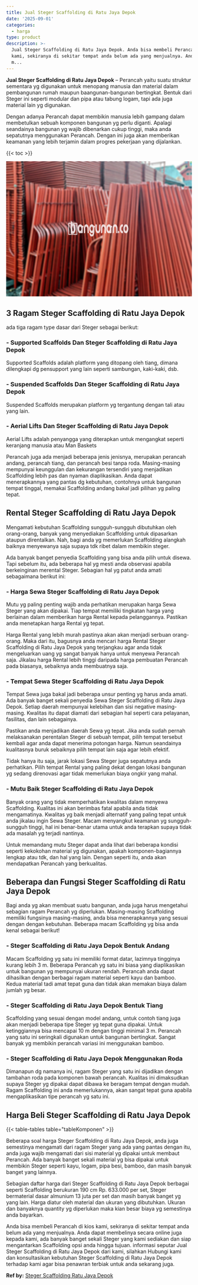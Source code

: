 ```yaml
---
title: Jual Steger Scaffolding di Ratu Jaya Depok
date: '2025-09-01'
categories:
  - harga
type: product
description: >-
  Jual Steger Scaffolding di Ratu Jaya Depok. Anda bisa membeli Perancah di kios
  kami, sekiranya di sekitar tempat anda belum ada yang menjualnya. Anda dapat
  m...
---
```


**Jual Steger Scaffolding di Ratu Jaya Depok** – Perancah yaitu suatu struktur sementara yg digunakan untuk menopang manusia dan material dalam pembangunan rumah maupun baangunan-bangunan bertingkat. Bentuk dari Steger ini seperti modular dan pipa atau tabung logam, tapi ada juga material lain yg digunakan.

Dengan adanya Perancah dapat membikin manusia lebih gampang dalam membetulkan sebuah komponen bangunan yg perlu diganti. Apalagi seandainya bangunan yg wajib dibenarkan cukup tinggi, maka anda sepatutnya menggunakan Perancah. Dengan ini juga akan memberikan keamanan yang lebih terjamin dalam progres pekerjaan yang dijalankan.

{{< toc >}}

![Jual Steger Scaffolding di Ratu Jaya Depok](/images/sewa-scaffolding-steger-04.png)

## 3 Ragam Steger Scaffolding di Ratu Jaya Depok

ada tiga ragam type dasar dari Steger sebagai berikut:

### \- Supported Scaffolds Dan Steger Scaffolding di Ratu Jaya Depok

Supported Scaffolds adalah platform yang ditopang oleh tiang, dimana dilengkapi dg pensupport yang lain seperti sambungan, kaki-kaki, dsb.

### \- Suspended Scaffolds Dan Steger Scaffolding di Ratu Jaya Depok

Suspended Scaffolds merupakan platform yg tergantung dengan tali atau yang lain.

### \- Aerial Lifts Dan Steger Scaffolding di Ratu Jaya Depok

Aerial Lifts adalah penyangga yang diterapkan untuk mengangkat seperti keranjang manusia atau Man Baskets

Perancah juga ada menjadi beberapa jenis jenisnya, merupakan perancah andang, perancah tiang, dan perancah besi tanpa roda. Masing-masing mempunyai keunggulan dan kekurangan tersendiri yang menjadikan Scaffolding lebih pas dan nyaman diaplikasikan. Anda dapat menerapkannya yang pantas dg kebutuhan, contohnya untuk bangunan tempat tinggal, memakai Scaffolding andang bakal jadi pilihan yg paling tepat.

## Rental Steger Scaffolding di Ratu Jaya Depok

Mengamati kebutuhan Scaffolding sungguh-sungguh dibutuhkan oleh orang-orang, banyak yang menyediakan Scaffolding untuk dipasarkan ataupun direntalkan. Nah, bagi anda yg memerlukan Scaffolding alangkah baiknya menyewanya saja supaya tdk ribet dalam membikin steger.

Ada banyak banget penyedia Scaffolding yang bisa anda pilih untuk disewa. Tapi sebelum itu, ada beberapa hal yg mesti anda observasi apabila berkeinginan merental Steger. Sebagian hal yg patut anda amati sebagaimana berikut ini:

### \- Harga Sewa Steger Scaffolding di Ratu Jaya Depok

Mutu yg paling penting wajib anda perhatikan merupakan harga Sewa Steger yang akan dipakai. Tiap tempat memiliki tingkatan harga yang berlainan dalam memberikan harga Rental kepada pelanggannya. Pastikan anda menetapkan harga Rental yg tepat.

Harga Rental yang lebih murah pastinya akan akan menjadi serbuan orang-orang. Maka dari itu, bagusnya anda mencari harga Rental Steger Scaffolding di Ratu Jaya Depok yang terjangkau agar anda tidak mengeluarkan uang yg sangat banyak hanya untuk menyewa Perancah saja. Jikalau harga Rental lebih tinggi daripada harga pembuatan Perancah pada biasanya, sebaiknya anda membuatnya saja.

### \- Tempat Sewa Steger Scaffolding di Ratu Jaya Depok

Tempat Sewa juga bakal jadi beberapa unsur penting yg harus anda amati. Ada banyak banget sekali penyedia Sewa Steger Scaffolding di Ratu Jaya Depok. Setiap daerah mempunyai kelebihan dan sisi negative masing-masing. Kwalitas itu dapat diamati dari sebagian hal seperti cara pelayanan, fasilitas, dan lain sebagainya.

Pastikan anda menjadikan daerah Sewa yg tepat. Jika anda sudah pernah melaksanakan perentalan Steger di sebuah tempat, pilih tempat tersebut kembali agar anda dapat menerima potongan harga. Namun seandainya kualitasnya buruk sebaiknya pilih tempat lain saja agar lebih efektif.

Tidak hanya itu saja, jarak lokasi Sewa Steger juga sepatutnya anda perhatikan. Pilih tempat Rental yang paling dekat dengan lokasi bangunan yg sedang direnovasi agar tidak memerlukan biaya ongkir yang mahal.

### \- Mutu Baik Steger Scaffolding di Ratu Jaya Depok

Banyak orang yang tidak memperhatikan kwalitas dalam menyewa Scaffolding. Kualitas ini akan berimbas fatal apabila anda tidak mengamatinya. Kwalitas yg baik menjadi alternatif yang paling tepat untuk anda jikalau ingin Sewa Steger. Macam menyangkut keamanan yg sungguh-sungguh tinggi, hal ini benar-benar utama untuk anda terapkan supaya tidak ada masalah yg terjadi nantinya.

Untuk memandang mutu Steger dapat anda lihat dari beberapa kondisi seperti kekokohan material yg digunakan, apakah komponen-bagiannya lengkap atau tdk, dan hal yang lain. Dengan seperti itu, anda akan mendapatkan Perancah yang berkualitas.

## Beberapa dan Fungsi Steger Scaffolding di Ratu Jaya Depok

Bagi anda yg akan membuat suatu bangunan, anda juga harus mengetahui sebagian ragam Perancah yg diperlukan. Masing-masing Scaffolding memiliki fungsinya masing-masing, anda bisa menerapkannya yang sesuai dengan dengan kebutuhan. Beberapa macam Scaffolding yg bisa anda kenal sebagai berikut!

### \- Steger Scaffolding di Ratu Jaya Depok Bentuk Andang

Macam Scaffolding yg satu ini memiliki format datar, lazimnya tingginya kurang lebih 3 m. Beberapa Perancah yg satu ini biasa yang diaplikasikan untuk bangunan yg mempunyai ukuran rendah. Perancah anda dapat dihasilkan dengan berbagai ragam material seperti kayu dan bamboo. Kedua material tadi amat tepat guna dan tidak akan memakan biaya dalam jumlah yg besar.

### \- Steger Scaffolding di Ratu Jaya Depok Bentuk Tiang

Scaffolding yang sesuai dengan model andang, untuk contoh tiang juga akan menjadi beberapa tipe Steger yg tepat guna dipakai. Untuk ketinggiannya bisa mencapai 10 m dengan tinggi minimal 3 m. Perancah yang satu ini seringkali digunakan untuk bangunan bertingkat. Sangat banyak yg membikin perancah variasi ini menggunakan bamboo.

### \- Steger Scaffolding di Ratu Jaya Depok Menggunakan Roda

Dimanapun dg namanya ini, ragam Steger yang satu ini dijadikan dengan tambahan roda pada komponen bawah perancah. Kualitas ini dimaksudkan supaya Steger yg dipakai dapat dibawa ke beragam tempat dengan mudah. Ragam Scaffolding ini anda memerlukannya, akan sangat tepat guna apabila mengaplikasikan tipe perancah yg satu ini.

## Harga Beli Steger Scaffolding di Ratu Jaya Depok

{{< table-tables table="tableKomponen" >}}

Beberapa soal harga Steger Scaffolding di Ratu Jaya Depok, anda juga semestinya mengamati dari ragam Steger yang ada yang pantas dengan itu, anda juga wajib mengamati dari sisi material yg dipakai untuk membaut Perancah. Ada banyak banget sekali material yg bisa dipakai untuk membikin Steger seperti kayu, logam, pipa besi, bamboo, dan masih banyak banget yang lainnya.

Sebagian daftar harga dari Steger Scaffolding di Ratu Jaya Depok berbagai seperti Scaffolding berukuran 190 cm Rp. 633.000 per set, Steger bermaterial dasar almunium 13 juta per set dan masih banyak banget yg yang lain. Harga diatur oleh material dan ukuran yang dibutuhkan. Ukuran dan banyaknya quantity yg diperlukan maka kian besar biaya yg semestinya anda bayarkan.

Anda bisa membeli Perancah di kios kami, sekiranya di sekitar tempat anda belum ada yang menjualnya. Anda dapat membelinya secara online juga kepada kami, ada banyak banget sekali Steger yang kami sediakan dan siap mengantarkan Scaffolding opsi anda hingga tujuan. informasi seputar Jual Steger Scaffolding di Ratu Jaya Depok dari kami, silahkan Hubungi kami dan konsultasikan kebutuhan Steger Scaffolding di Ratu Jaya Depok terhadap kami agar bisa penawran terbiak untuk anda sekarang juga.

**Ref by:** [Steger Scaffolding Ratu Jaya Depok](https://id.wikipedia.org/wiki/Steger)

